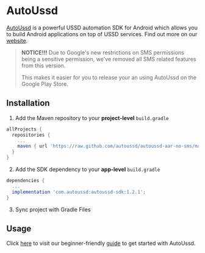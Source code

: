 # AutoUssd

[AutoUssd](https://autoussd.com) is a powerful USSD automation SDK for Android which allows you to build Android applications on top of USSD services. Find out more on our [website](https://autoussd.com).

> **NOTICE!!!**
> Due to Google's new restrictions on SMS permissions being a sensitive permission, we've removed all SMS related features from this version.
>
> This makes it easier for you to release your an using AutoUssd on the Google Play Store.

## Installation

1. Add the Maven repository to your **project-level** `build.gradle`

```groovy
allProjects {
  repositories {
    ...
    maven { url 'https://raw.github.com/autoussd/autoussd-aar-no-sms/master' };
  }
}
```

2. Add the SDK dependency to your **app-level** `build.gradle`

```groovy
dependencies {
  ...
  implementation 'com.autoussd:autoussd-sdk:1.2.1';
}
```

3. Sync project with Gradle Files

## Usage

Click [here](https://autoussd.com/docs) to visit our beginner-friendly [guide](https://autoussd.com/docs) to get started with AutoUssd.